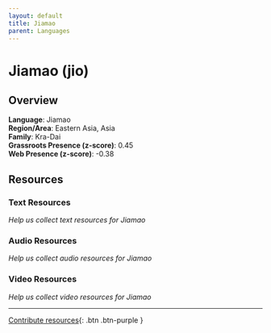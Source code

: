 ```yaml
---
layout: default
title: Jiamao
parent: Languages
---
```


# Jiamao (jio)

## Overview

**Language**: Jiamao  
**Region/Area**: Eastern Asia, Asia  
**Family**: Kra-Dai  
**Grassroots Presence (z-score)**: 0.45  
**Web Presence (z-score)**: -0.38  

## Resources

### Text Resources
*Help us collect text resources for Jiamao*

### Audio Resources
*Help us collect audio resources for Jiamao*

### Video Resources
*Help us collect video resources for Jiamao*

---

[Contribute resources](https://forms.office.com/e/1SfLJx3u1r){: .btn .btn-purple }
